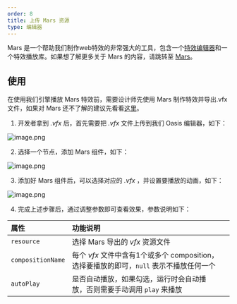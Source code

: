 ```yaml
---
order: 8
title: 上传 Mars 资源
type: 编辑器
---
```


Mars 是一个帮助我们制作web特效的非常强大的工具，包含一个[特效编辑器](https://render.alipay.com/p/s/mars-editor/)和一个特效播放库。如果想了解更多关于 Mars 的内容，请跳转至 [Mars](https://yuque.antfin-inc.com/oasisgroup/mars)。

## 使用

在使用我们引擎播放 Mars 特效前，需要设计师先使用 Mars 制作特效并导出.vfx文件，如果对 Mars 还不了解的建议先看看[这里](https://render.alipay.com/p/s/mars-editor/#)。

1. 开发者拿到 _.vfx_ 后，首先需要把 _.vfx_ 文件上传到我们 Oasis 编辑器，如下：

![image.png](https://gw.alipayobjects.com/mdn/rms_d27172/afts/img/A*lhieRKWLn64AAAAAAAAAAAAAARQnAQ)

2. 选择一个节点，添加 Mars 组件，如下：

![image.png](https://gw.alipayobjects.com/mdn/rms_d27172/afts/img/A*zIECQJ0MzCsAAAAAAAAAAAAAARQnAQ)

3. 添加好 Mars 组件后，可以选择对应的 _.vfx_ ，并设置要播放的动画，如下：

![image.png](https://gw.alipayobjects.com/mdn/rms_d27172/afts/img/A*HGUdTLoJuHcAAAAAAAAAAAAAARQnAQ)

4. 完成上述步骤后，通过调整参数即可查看效果，参数说明如下：

| 属性 | 功能说明 |  |
| :--- | :--- | --- |
| `resource` | 选择 Mars 导出的 _vfx_ 资源文件 |  |
| `compositionName` | 每个 _vfx_ 文件中含有1个或多个 composition，选择要播放的即可，`null` 表示不播放任何一个 |  |
| `autoPlay` | 是否自动播放，如果勾选，运行时会自动播放，否则需要手动调用 `play` 来播放 |  |